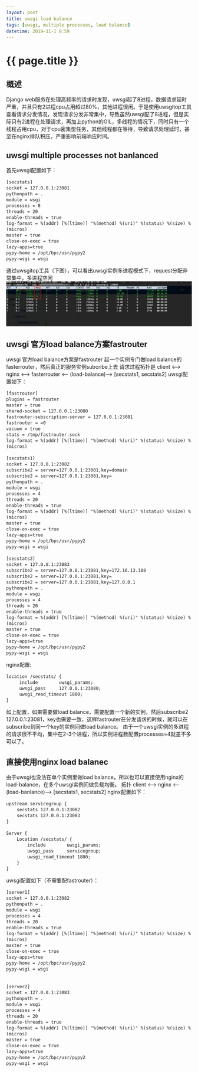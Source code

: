 ```yaml
---
layout: post
title: uwsgi load balance
tags: [uwsgi, multiple processes, load balance]
datetime: 2019-11-1 8:59
---
```


{{ page.title }}
================

## 概述

Django web服务在处理高频率的请求时发现，uwsgi起了8进程，数据请求延时严重，并且只有2进程cpu占用超过80%，其他进程很闲。于是使用uwsgitop工具查看请求分发情况，发现请求分发非常集中，导致虽然uwsgi配了8进程，但是实际只有2进程在处理请求，再加上python的GIL，多线程的情况下，同时只有一个线程占用cpu，对于cpu密集型任务，其他线程都在等待，导致请求处理延时，甚至在nginx排队积压，严重影响前端响应时间。

## uwsgi multiple processes not banlanced

首先uwsgi配置如下：
```
[secstats]
socket = 127.0.0.1:23081
pythonpath = .
module = wsgi
processes = 8
threads = 20
enable-threads = true
log-format = %(addr) [%(ltime)] "%(method) %(uri)" %(status) %(size) %(micros)
master = true
close-on-exec = true
lazy-apps=true
pypy-home = /opt/bpc/usr/pypy2
pypy-wsgi = wsgi
```

通过uwsgitop工具（下图），可以看出uwsgi实例多进程模式下，request分配非常集中，多进程空闲
<img src="/assets/img/uwsgitool.png" />

## uwsgi 官方load balance方案fastrouter
uwsgi 官方load balance方案是fastrouter
起一个实例专门做load balance的fasterrouter，然后真正的服务实例subcribe上去
请求过程拓扑是  client <——> nginx <——> fasterrouter <—- (load-balance)——> [secstats1, secstats2]
uwsgi配置如下：
```
[fastrouter]
plugins = fastrouter
master = true
shared-socket = 127.0.0.1:23080
fastrouter-subscription-server = 127.0.0.1:23081
fastrouter = =0
vacuum = true
stats = /tmp/fastrouter.sock
log-format = %(addr) [%(ltime)] "%(method) %(uri)" %(status) %(size) %(micros)

[secstats1]
socket = 127.0.0.1:23082
subscribe2 = server=127.0.0.1:23081,key=domain
subscribe2 = server=127.0.0.1:23081,key=
pythonpath = .
module = wsgi
processes = 4
threads = 20
enable-threads = true
log-format = %(addr) [%(ltime)] "%(method) %(uri)" %(status) %(size) %(micros)
master = true
close-on-exec = true
lazy-apps=true
pypy-home = /opt/bpc/usr/pypy2
pypy-wsgi = wsgi

[secstats2]
socket = 127.0.0.1:23083
subscribe2 = server=127.0.0.1:23081,key=172.16.13.188
subscribe2 = server=127.0.0.1:23081,key=
subscribe2 = server=127.0.0.1:23081,key=127.0.0.1
pythonpath = .
module = wsgi
processes = 4
threads = 20
enable-threads = true
log-format = %(addr) [%(ltime)] "%(method) %(uri)" %(status) %(size) %(micros)
master = true
close-on-exec = true
lazy-apps=true
pypy-home = /opt/bpc/usr/pypy2
pypy-wsgi = wsgi
```
nginx配置:
```
location /secstats/ {
     include        uwsgi_params;
     uwsgi_pass     127.0.0.1:23080;
     uwsgi_read_timeout 1800;
}
```
如上配置，如果需要做load balance，需要配置一个新的实例，然后subscribe2 127.0.0.1:23081，key也需要一致，这样fastrouter在分发请求的时候，就可以在subscribe到同一个key的实例间做load balance。
由于一个uwsgi实例的多进程的请求很不平均，集中在2-3个进程，所以实例进程数配置processes=4就差不多可以了。

## 直接使用nginx load balanec
由于uwsgi也没法在单个实例里做load balance，所以也可以直接使用nginx的load-balance，在多个uwsgi实例间做负载均衡。
拓扑 client <——> nginx <——(load-banlance)——> [secstats1, secstats2]
nginx配置如下：
```
upstream servicegroup {
    secstats 127.0.0.1:23082
    secstats 127.0.0.1:23083
}

Server {
    Location /secstats/ {
        include        uwsgi_params;
        uwsgi_pass     servicegroup;
        uwsgi_read_timeout 1800;
    }
}
```

uwsgi配置如下（不需要配fastrouter）：
```
[server1]
socket = 127.0.0.1:23082
pythonpath = .
module = wsgi
processes = 4
threads = 20
enable-threads = true
log-format = %(addr) [%(ltime)] "%(method) %(uri)" %(status) %(size) %(micros)
master = true
close-on-exec = true
lazy-apps=true
pypy-home = /opt/bpc/usr/pypy2
pypy-wsgi = wsgi


[server2]
socket = 127.0.0.1:23083
pythonpath = .
module = wsgi
processes = 4
threads = 20
enable-threads = true
log-format = %(addr) [%(ltime)] "%(method) %(uri)" %(status) %(size) %(micros)
master = true
close-on-exec = true
lazy-apps=true
pypy-home = /opt/bpc/usr/pypy2
pypy-wsgi = wsgi
```